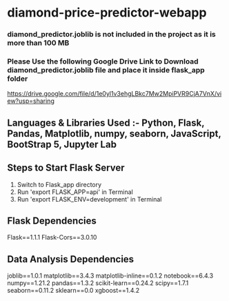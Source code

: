 # diamond-price-predictor-webapp

### diamond_predictor.joblib is not included in the project as it is more than 100 MB
### Please Use the following Google Drive Link to Download diamond_predictor.joblib file and place it inside flask_app folder
https://drive.google.com/file/d/1e0yl1v3ehgLBkc7Mw2MpiPVR9CjA7VnX/view?usp=sharing

## Languages & Libraries Used :- Python, Flask, Pandas, Matplotlib, numpy, seaborn, JavaScript, BootStrap 5, Jupyter Lab






## Steps to Start Flask Server
1. Switch to Flask_app directory
2. Run 'export FLASK_APP=api' in Terminal
3. Run 'export FLASK_ENV=development' in Terminal










## Flask Dependencies
Flask==1.1.1
Flask-Cors==3.0.10

## Data Analysis Dependencies

joblib==1.0.1
matplotlib==3.4.3
matplotlib-inline==0.1.2
notebook==6.4.3
numpy==1.21.2
pandas==1.3.2
scikit-learn==0.24.2
scipy==1.7.1
seaborn==0.11.2
sklearn==0.0
xgboost==1.4.2




